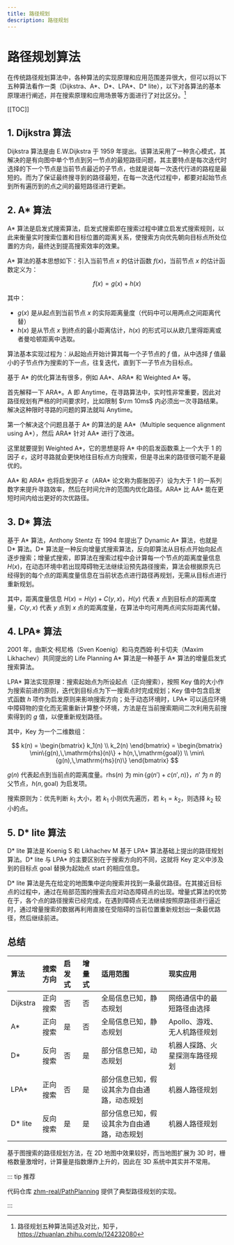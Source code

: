 ```yaml
---
title: 路径规划
description: 路径规划
---
```


# 路径规划算法

在传统路径规划算法中，各种算法的实现原理和应用范围差异很大，但可以将以下五种算法看作一类（Dijkstra、A\*、D\*、LPA\*、D\* lite），以下对各算法的基本原理进行阐述，并在搜索原理和应用场景等方面进行了对比区分。[^1]

[^1]: 路径规划五种算法简述及对比，知乎，<https://zhuanlan.zhihu.com/p/124232080>

[[TOC]]

## 1. Dijkstra 算法

Dijkstra 算法是由 E.W.Dijkstra 于 1959 年提出。该算法采用了一种贪心模式，其解决的是有向图中单个节点到另一节点的最短路径问题，其主要特点是每次迭代时选择的下一个节点是当前节点最近的子节点，也就是说每一次迭代行进的路程是最短的。而为了保证最终搜寻到的路径最短，在每一次迭代过程中，都要对起始节点到所有遍历到的点之间的最短路径进行更新。

## 2. A* 算法

A\* 算法是启发式搜索算法，启发式搜索即在搜索过程中建立启发式搜索规则，以此来衡量实时搜索位置和目标位置的距离关系，使搜索方向优先朝向目标点所处位置的方向，最终达到提高搜索效率的效果。

A\* 算法的基本思想如下：引入当前节点 $x$ 的估计函数 $f(x)$，当前节点 $x$ 的估计函数定义为：

$$
f(x) = g(x) + h(x)
$$

其中：
- $g(x)$ 是从起点到当前节点 $x$ 的实际距离量度（代码中可以用两点之间距离代替）
- $h(x)$ 是从节点 $x$ 到终点的最小距离估计，$h(x)$ 的形式可以从欧几里得距离或者曼哈顿距离中选取。

算法基本实现过程为：从起始点开始计算其每一个子节点的 $f$ 值，从中选择 $f$ 值最小的子节点作为搜索的下一点，往复迭代，直到下一子节点为目标点。

基于 A\* 的优化算法有很多，例如 AA\*、ARA\* 和 Weighted A\* 等。

首先解释一下 ARA\*。A 即 Anytime，在寻路算法中，实时性非常重要，因此对路径规划有严格的时间要求时，比如限制 $\rm 10ms$ 内必须出一次寻路结果。解决这种限时寻路的问题的算法就叫 Anytime。

第一个解决这个问题且基于 A\* 的算法的是 AA\*（Multiple sequence alignment using A\*），然后 ARA\* 针对 AA\* 进行了改进。

这里就要提到 Weighted A\*，它的思想是将 A\* 中的启发函数乘上一个大于 $1$ 的因子 $\varepsilon$，这时寻路就会更快地往目标点方向搜索，但是寻出来的路径很可能不是最优的。

AA\* 和 ARA\* 也将启发因子 $\varepsilon$（ARA\* 论文称为膨胀因子）设为大于 $1$ 的一系列数字来提升寻路效率，然后在时间允许的范围内优化路径。ARA\* 比 AA\* 能在更短时间内给出更好的次优路径。

## 3. D* 算法

基于 A\* 算法，Anthony Stentz 在 1994 年提出了 Dynamic A\* 算法，也就是 D\* 算法。D\* 算法是一种反向增量式搜索算法，反向即算法从目标点开始向起点逐步搜索；增量式搜索，即算法在搜索过程中会计算每一个节点的距离度量信息 $H(x)$，在动态环境中若出现障碍物无法继续沿预先路径搜索，算法会根据原先已经得到的每个点的距离度量信息在当前状态点进行路径再规划，无需从目标点进行重新规划。

其中，距离度量信息 $H(x)=H(y)+C(y,\, x)$，$H(y)$ 代表 $x$ 点到目标点的距离度量，$C(y,\,x)$ 代表 $y$ 点到 $x$ 点的距离度量，在算法中均可用两点间实际距离代替。

## 4. LPA* 算法

2001 年，由斯文·柯尼格（Sven Koenig）和马克西姆·利卡切夫（Maxim Likhachev）共同提出的 Life Planning A\* 算法是一种基于 A\* 算法的增量启发式搜索算法。

LPA\* 算法实现原理：搜索起始点为所设起点（正向搜索），按照 $\mathrm{Key}$ 值的大小作为搜索前进的原则，迭代到目标点为下一搜索点时完成规划；$\mathrm{Key}$ 值中包含启发式函数 $h$ 项作为启发原则来影响搜索方向；处于动态环境时，LPA\* 可以适应环境中障碍物的变化而无需重新计算整个环境，方法是在当前搜索期间二次利用先前搜索得到的 $g$ 值，以便重新规划路径。

其中，$\mathrm{Key}$ 为一个二维数组：

$$
k(n) = \begin{bmatrix}
    k_1(n) \\
    k_2(n)
\end{bmatrix} =
\begin{bmatrix}
    \min\{g(n),\,\mathrm{rhs}(n)\} + h(n,\,\mathrm{goal}) \\
    \min\{g(n),\,\mathrm{rhs}(n)\}
\end{bmatrix}
$$

$g(n)$ 代表起点到当前点的距离度量。$\mathrm{rhs}(n)$ 为 $\min\{g(n') + c(n',\, n)\}$，$n'$ 为 $n$ 的父节点，$h(n,\,\mathrm{goal})$ 为启发项。

搜索原则为：优先判断 $k_1$ 大小，若 $k_1$ 小则优先遍历，若 $k_1=k_2$，则选择 $k_2$ 较小的点。

## 5. D* lite 算法

D\* lite 算法是 Koenig S 和 Likhachev M 基于 LPA\* 算法基础上提出的路径规划算法。D\* lite 与 LPA\* 的主要区别在于搜索方向的不同，这就将 $\mathrm{Key}$ 定义中涉及到的目标点 $\mathrm{goal}$ 替换为起始点 $\mathrm{start}$ 的相应信息。

D\* lite 算法是先在给定的地图集中逆向搜索并找到一条最优路径。在其接近目标点的过程中，通过在局部范围的搜索去应对动态障碍点的出现。增量式算法的优势在于，各个点的路径搜索已经完成，在遇到障碍点无法继续按照原路径进行逼近时，通过增量搜索的数据再利用直接在受阻碍的当前位置重新规划出一条最优路径，然后继续前进。

## 总结

| 算法     | 搜索方向 | 启发式 | 增量式 | 适用范围                                   | 现实应用                       |
| :------- | :------- | :----- | :----- | :----------------------------------------- | :----------------------------- |
| Dijkstra | 正向搜索 | 否     | 否     | 全局信息已知，静态规划                     | 网络通信中的最短路径由选择     |
| A*       | 正向搜索 | 是     | 否     | 全局信息已知，静态规划                     | Apollo、游戏、无人机路径规划   |
| D*       | 反向搜索 | 否     | 是     | 部分信息已知，动态规划                     | 机器人探路、火星探测车路径规划 |
| LPA*     | 正向搜索 | 否     | 是     | 部分信息已知，假设其余为自由通路，动态规划 | 机器人路径规划                 |
| D* lite  | 反向搜索 | 是     | 是     | 部分信息已知，假设其余为自由通路，动态规划 | 机器人路径规划                 |

基于图搜索的路径规划方法，在 2D 地图中效果较好，而当地图扩展为 3D 时，栅格数量激增时，计算量是指数爆炸上升的，因此在 3D 系统中其实并不常用。

::: tip 推荐

代码仓库 [zhm-real/PathPlanning](https://github.com/zhm-real/PathPlanning) 提供了典型路径规划的实现。

:::
